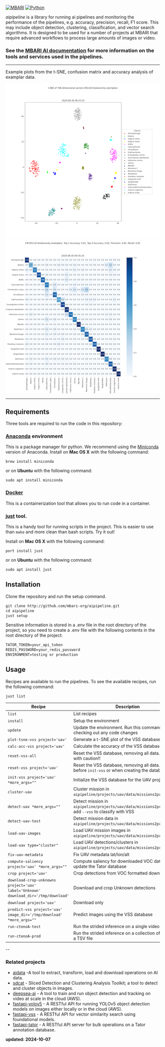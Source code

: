 [![MBARI](https://www.mbari.org/wp-content/uploads/2014/11/logo-mbari-3b.png)](http://www.mbari.org)
[![Python](https://img.shields.io/badge/language-Python-blue.svg)](https://www.python.org/downloads/)

*aipipeline* is a library for running ai pipelines and monitoring the performance of the pipelines,
e.g. accuracy, precision, recall, F1 score. This may include object detection, 
clustering, classification, and vector search algorithms. It is designed to be used for a number of projects at MBARI 
that require advanced workflows to process large amounts of images or video.

### See the [MBARI AI documentation](https://docs.mbari.org/internal/ai) for more information on the tools and services used in the pipelines.

---
Example plots from the t-SNE, confusion matrix and accuracy analysis of examplar data.

![example tsne plots](docs/imgs/tsne_plot_example.png)
![example cm_ac](docs/imgs/cm_ac_example.png)

--- 
## Requirements

Three tools are required to run the code in this repository:

### [Anaconda](https://www.anaconda.com/products/distribution) environment
This is a package manager for python.  We recommend using the [Miniconda](https://docs.conda.io/en/latest/miniconda.html) version of Anaconda.
Install on **Mac OS X** with the following command:
```shell
brew install miniconda
```
or on **Ubuntu** with the following command:
```shell
sudo apt install miniconda
```
### [Docker](https://www.docker.com)
This is a containerization tool that allows you to run code in a container.

### [just](https://github.com/casey/just) tool. 
This is a handy tool for running scripts in the project. This is easier to use than `make` 
and more clean than bash scripts. Try it out!

Install on **Mac OS X** with the following command:
```shell
port install just
```
or on **Ubuntu** with the following command:
```shell
sudo apt install just
```

## Installation 

Clone the repository and run the setup command.
```shell
git clone http://github.com/mbari-org/aipipeline.git
cd aipipeline
just setup
``` 
Sensitive information is stored in a .env file in the root directory of the project,
so you need to create a .env file with the following contents in the root directory of the project:

```shell
TATOR_TOKEN=your_api_token
REDIS_PASSWORD=your_redis_password
ENVIRONMENT=testing or production
```


## Usage

Recipes are available to run the pipelines.  To see the available recipes, run the following command:
```shell
just list
```

| Recipe                                                                              | Description                                                                                             |
|-------------------------------------------------------------------------------------|---------------------------------------------------------------------------------------------------------|
| `list`                                                                              | List recipes                                                                                            |
| `install`                                                                           | Setup the environment                                                                                   |
| `update`                                                                            | Update the environment. Run this command after checking out any code changes                            |
| `plot-tsne-vss project='uav'`                                                       | Generate a t-SNE plot of the VSS database                                                               |
| `calc-acc-vss project='uav'`                                                        | Calculate the accuracy of the VSS database                                                              |
| `reset-vss-all`                                                                     | Reset the VSS database, removing all data. Proceed with caution!!                                       |
| `reset-vss project='uav'`                                                           | Reset the VSS database, removing all data. Run before `init-vss` or when creating the database.         |
| `init-vss project='uav' *more_args=""`                                              | Initialize the VSS database for the UAV project                                                         |
| `cluster-uav`                                                                       | Cluster mission in `aipipeline/projects/uav/data/missions2process.txt`                                  |
| `detect-uav *more_args=""`                                                          | Detect mission in `aipipeline/projects/uav/data/missions2process.txt`, add `--vss` to classify with VSS |
| `detect-uav-test`                                                                   | Detect mission data in `aipipeline/projects/uav/data/missions2process.txt`                              |
| `load-uav-images`                                                                   | Load UAV mission images in `aipipeline/projects/uav/data/missions2process.txt`                          |
| `load-uav type="cluster"`                                                           | Load UAV detections/clusters in `aipipeline/projects/uav/data/missions2process.txt`                     |
| `fix-uav-metadata`                                                                  | Fix UAV metadata lat/lon/alt                                                                            |
| `compute-saliency project='uav' *more_args=""`                                      | Compute saliency for downloaded VOC data and update the Tator database                                  |
| `crop project='uav'`                                                                | Crop detections from VOC formatted downloads                                                            |  
| `download-crop-unknowns project='uav' label='Unknown' download_dir='/tmp/download'` | Download and crop Unknown detections                                                                    |
| `download project='uav'`                                                            | Download only                                                                                           |
| `predict-vss project='uav' image_dir='/tmp/download' *more_args=""`                 | Predict images using the VSS database                                                                   |
| `run-ctenoA-test`                                                                   | Run the strided inference on a single video                                                             |
| `run-ctenoA-prod`                                                                   | Run the strided inference on a collection of videos in a TSV file                                       |

--

### Related projects

- [aidata](https://github.com/mbari-org/aidata) -A tool to extract, transform, load and download operations on AI data.
- [sdcat](https://github.com/mbari-org/sdcat) - Sliced Detection and Clustering Analysis Toolkit; a tool to detect and cluster objects in images.
- [deepsea-ai](https://github.com/mbari-org/deepsea-ai) - A tool to train and run object detection and tracking on video at scale in the cloud (AWS).
- [fastapi-yolov5](https://github.com/mbari-org/fastapi-yolov5) - A RESTful API for running YOLOv5 object detection models on images either locally or in the cloud (AWS).
- [fastapi-vss](https://github.com/mbari-org/fastapi-vss) - A RESTful API for vector similarity search using foundational models.
- [fastapi-tator](https://github.com/mbari-org/fastapi-tator) - A RESTful API server for bulk operations on a Tator annotation database.

**updated: 2024-10-07**
